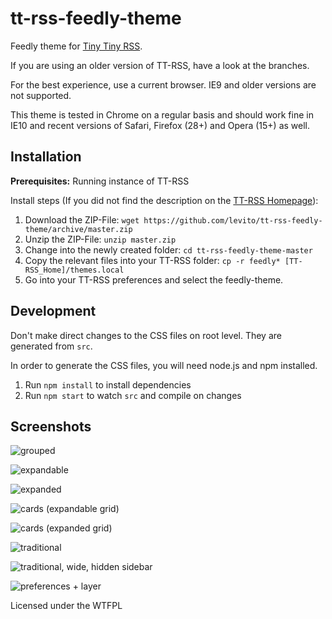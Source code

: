 tt-rss-feedly-theme
===================

Feedly theme for [Tiny Tiny RSS](https://tt-rss.org).

If you are using an older version of TT-RSS, have a look at the branches.

For the best experience, use a current browser. IE9 and older versions are not supported.

This theme is tested in Chrome on a regular basis and should work fine in IE10 and recent versions of Safari, Firefox (28+) and Opera (15+) as well.

## Installation

**Prerequisites:** Running instance of TT-RSS

Install steps (If you did not find the description on the [TT-RSS Homepage](https://git.tt-rss.org/git/tt-rss/wiki/Themes)):

1. Download the ZIP-File: `wget https://github.com/levito/tt-rss-feedly-theme/archive/master.zip`
2. Unzip the ZIP-File: `unzip master.zip`
3. Change into the newly created folder: `cd tt-rss-feedly-theme-master`
4. Copy the relevant files into your TT-RSS folder: `cp -r feedly* [TT-RSS_Home]/themes.local`
5. Go into your TT-RSS preferences and select the feedly-theme.

## Development

Don't make direct changes to the CSS files on root level. They are generated from `src`.

In order to generate the CSS files, you will need node.js and npm installed.

1. Run `npm install` to install dependencies
2. Run `npm start` to watch `src` and compile on changes

## Screenshots

![grouped](https://raw.github.com/levito/tt-rss-feedly-theme/master/screenshots/feedly-grouped.png?190111)

![expandable](https://raw.github.com/levito/tt-rss-feedly-theme/master/screenshots/feedly-expandable.png?190111)

![expanded](https://raw.github.com/levito/tt-rss-feedly-theme/master/screenshots/feedly-expanded.png?190111)

![cards (expandable grid)](https://raw.github.com/levito/tt-rss-feedly-theme/master/screenshots/feedly-cards.png?210404)

![cards (expanded grid)](https://raw.github.com/levito/tt-rss-feedly-theme/master/screenshots/feedly-grid.png?210404)

![traditional](https://raw.github.com/levito/tt-rss-feedly-theme/master/screenshots/feedly-traditional.png?190111)

![traditional, wide, hidden sidebar](https://raw.github.com/levito/tt-rss-feedly-theme/master/screenshots/feedly-traditional-widescreen.png?190111)

![preferences + layer](https://raw.github.com/levito/tt-rss-feedly-theme/master/screenshots/feedly-night.png?190111)

Licensed under the WTFPL
